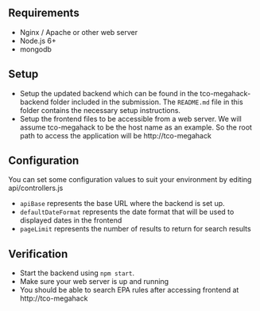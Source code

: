 ## Requirements

- Nginx / Apache or other web server
- Node.js 6+
- mongodb

## Setup

- Setup the updated backend which can be found in the tco-megahack-backend folder included in the submission. The `README.md` file in this folder contains the necessary setup instructions.
- Setup the frontend files to be accessible from a web server. We will assume tco-megahack to be the host name as an example. So the root path to access the application will be http://tco-megahack

## Configuration

You can set some configuration values to suit your environment by editing api/controllers.js

- `apiBase` represents the base URL where the backend is set up.
- `defaultDateFormat` represents the date format that will be used to displayed dates in the frontend
- `pageLimit` represents the number of results to return for search results

## Verification

- Start the backend using `npm start`.
- Make sure your web server is up and running
- You should be able to search EPA rules after accessing frontend at http://tco-megahack